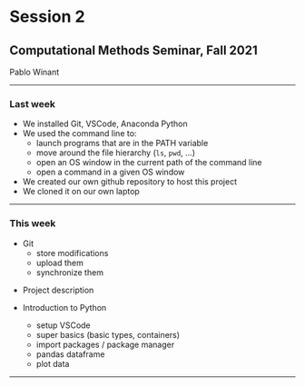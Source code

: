 # Session 2

## Computational Methods Seminar, Fall 2021

Pablo Winant

----

### Last week

- We installed Git, VSCode, Anaconda Python
- We used the command line to:
  - launch programs that are in the PATH variable
  - move around the file hierarchy (`ls`, `pwd`, ...)
  - open an OS window in the current path of the command line
  - open a command in a given OS window
- We created our own github repository to host this project
- We cloned it on our own laptop

----

### This week


<div class="container">


<div class="col">

- Git
  - store modifications
  - upload them
  - synchronize them

</div>

<div class="col">

- Project description

- Introduction to Python
  - setup VSCode
  - super basics (basic types, containers)
  - import packages / package manager
  - pandas dataframe
  - plot data

</div>

</div>

</div>

---